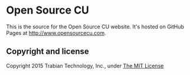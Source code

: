 # Open Source CU

This is the source for the Open Source CU website. It's hosted on GitHub Pages at http://www.opensourcecu.com.

## Copyright and license

Copyright 2015 Trabian Technology, Inc., under [The MIT License ](LICENSE)
